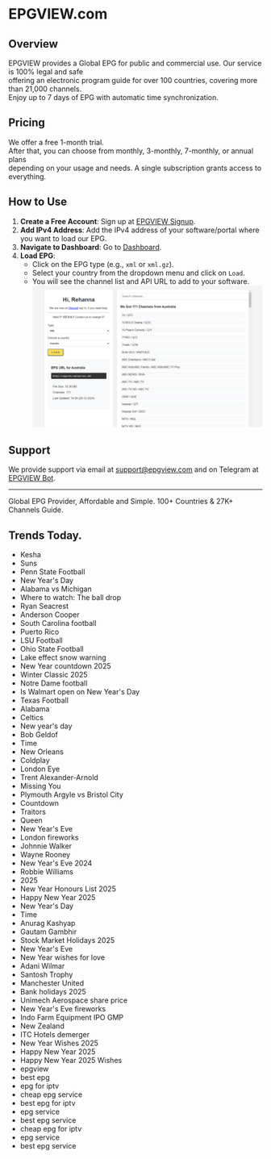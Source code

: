 # EPGVIEW.com



## Overview
EPGVIEW provides a Global EPG for public and commercial use. Our service is 100% legal and safe\
offering an electronic program guide for over 100 countries, covering more than 21,000 channels.\
Enjoy up to 7 days of EPG with automatic time synchronization.

## Pricing
We offer a free 1-month trial. \
After that, you can choose from monthly, 3-monthly, 7-monthly, or annual plans \
depending on your usage and needs. A single subscription grants access to everything.

## How to Use
1. **Create a Free Account**: Sign up at [EPGVIEW Signup](https://epgview.com/signup.php).
2. **Add IPv4 Address**: Add the IPv4 address of your software/portal where you want to load our EPG.
3. **Navigate to Dashboard**: Go to [Dashboard](https://epgview.com/dashboard.php).
4. **Load EPG**:
   - Click on the EPG type (e.g., `xml` or `xml.gz`).
   - Select your country from the dropdown menu and click on `Load`.
   - You will see the channel list and API URL to add to your software.
![EPGVIEW](img/dashboard.png)
## Support
We provide support via email at [support@epgview.com](mailto:support@epgview.com) and on Telegram at [EPGVIEW Bot](https://t.me/epgview_bot).

---

Global EPG Provider, Affordable and Simple. 100+ Countries & 27K+ Channels Guide.

## Trends Today.

- Kesha
- Suns
- Penn State Football
- New Year's Day
- Alabama vs Michigan
- Where to watch: The ball drop
- Ryan Seacrest
- Anderson Cooper
- South Carolina football
- Puerto Rico
- LSU Football
- Ohio State Football
- Lake effect snow warning
- New Year countdown 2025
- Winter Classic 2025
- Notre Dame football
- Is Walmart open on New Year's Day
- Texas Football
- Alabama
- Celtics
- New year's day
- Bob Geldof
- Time
- New Orleans
- Coldplay
- London Eye
- Trent Alexander-Arnold
- Missing You
- Plymouth Argyle vs Bristol City
- Countdown
- Traitors
- Queen
- New Year's Eve
- London fireworks
- Johnnie Walker
- Wayne Rooney
- New Year's Eve 2024
- Robbie Williams
- 2025
- New Year Honours List 2025
- Happy New Year 2025
- New Year's Day
- Time
- Anurag Kashyap
- Gautam Gambhir
- Stock Market Holidays 2025
- New Year's Eve
- New Year wishes for love
- Adani Wilmar
- Santosh Trophy
- Manchester United
- Bank holidays 2025
- Unimech Aerospace share price
- New Year's Eve fireworks
- Indo Farm Equipment IPO GMP
- New Zealand
- ITC Hotels demerger
- New Year Wishes 2025
- Happy New Year 2025
- Happy New Year 2025 Wishes
- epgview
- best epg
- epg for iptv
- cheap epg service
- best epg for iptv
- epg service
- best epg service
- cheap epg for iptv
- epg service
- best epg service
